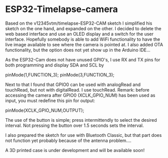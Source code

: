 # ESP32-Timelapse-camera

Based on the v12345vtm/timelapse-ESP32-CAM sketch I simplified his sketch on the one hand, and expanded on the other.
I decided to delete the web based interface and use an OLED display and a switch for the user interface. Hopefully somebody is able to add WiFi functionality to have the live image available to see where the camera is pointed at.
I also added OTA functionality, but the option does not yet show up in the Arduino IDE...

As the ESP32-Cam does not have unused GPIO's, I use RX and TX pins for both programming and display SDA and SCL by

pinMode(1,FUNCTION_3); 
pinMode(3,FUNCTION_3); 

Next to that I found that GPIO0 can be used with analogRead and touchRead, but not with digitalRead. I use touchRead.
Remark: before accessing the camera after GPIO0 (XCLK_GPIO_NUM) has been used as input, you must redefine this pin for output: 

pinMode(XCLK_GPIO_NUM,OUTPUT);

The use of the button is simple; press intermittendly to select the desired interval. Not pressing the button over 1.5 seconds 
sets the interval.

I also prepared the sketch for use with Bluetooth Classic, but that part does not function yet probably because of the antenna problem....

A 3D printed case is under development and will be available soon!
